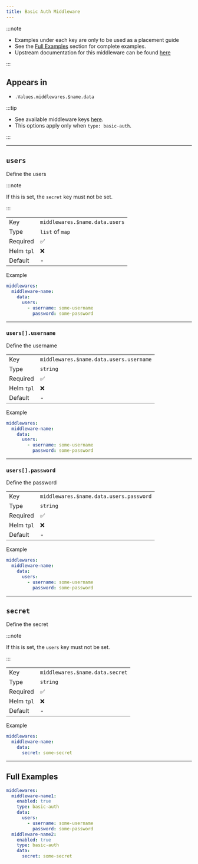 ```yaml
---
title: Basic Auth Middleware
---
```


:::note

- Examples under each key are only to be used as a placement guide
- See the [Full Examples](/common/middlewares/basic-auth#full-examples) section for complete examples.
- Upstream documentation for this middleware can be found [here](https://doc.traefik.io/traefik/middlewares/http/basicauth)

:::

## Appears in

- `.Values.middlewares.$name.data`

:::tip

- See available middleware keys [here](/common/middlewares).
- This options apply only when `type: basic-auth`.

:::

---

## `users`

Define the users

:::note

If this is set, the `secret` key must not be set.

:::

|            |                                |
| ---------- | ------------------------------ |
| Key        | `middlewares.$name.data.users` |
| Type       | `list` of `map`                |
| Required   | ✅                              |
| Helm `tpl` | ❌                              |
| Default    | -                              |

Example

```yaml
middlewares:
  middleware-name:
    data:
      users:
        - username: some-username
          password: some-password
```

---

### `users[].username`

Define the username

|            |                                         |
| ---------- | --------------------------------------- |
| Key        | `middlewares.$name.data.users.username` |
| Type       | `string`                                |
| Required   | ✅                                       |
| Helm `tpl` | ❌                                       |
| Default    | -                                       |

Example

```yaml
middlewares:
  middleware-name:
    data:
      users:
        - username: some-username
          password: some-password
```

---

### `users[].password`

Define the password

|            |                                         |
| ---------- | --------------------------------------- |
| Key        | `middlewares.$name.data.users.password` |
| Type       | `string`                                |
| Required   | ✅                                       |
| Helm `tpl` | ❌                                       |
| Default    | -                                       |

Example

```yaml
middlewares:
  middleware-name:
    data:
      users:
        - username: some-username
          password: some-password
```

---

## `secret`

Define the secret

:::note

If this is set, the `users` key must not be set.

:::

|            |                                 |
| ---------- | ------------------------------- |
| Key        | `middlewares.$name.data.secret` |
| Type       | `string`                        |
| Required   | ✅                               |
| Helm `tpl` | ❌                               |
| Default    | -                               |

Example

```yaml
middlewares:
  middleware-name:
    data:
      secret: some-secret
```

---

## Full Examples

```yaml
middlewares:
  middleware-name1:
    enabled: true
    type: basic-auth
    data:
      users:
        - username: some-username
          password: some-password
  middleware-name2:
    enabled: true
    type: basic-auth
    data:
      secret: some-secret
```
